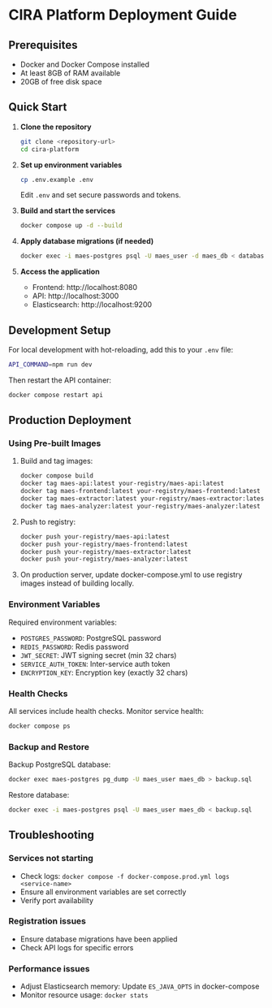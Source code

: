 # CIRA Platform Deployment Guide

## Prerequisites

- Docker and Docker Compose installed
- At least 8GB of RAM available
- 20GB of free disk space

## Quick Start

1. **Clone the repository**
   ```bash
   git clone <repository-url>
   cd cira-platform
   ```

2. **Set up environment variables**
   ```bash
   cp .env.example .env
   ```
   Edit `.env` and set secure passwords and tokens.

3. **Build and start the services**
   ```bash
   docker compose up -d --build
   ```

4. **Apply database migrations (if needed)**
   ```bash
   docker exec -i maes-postgres psql -U maes_user -d maes_db < database/migrations/update_user_roles_fixed.sql
   ```

5. **Access the application**
   - Frontend: http://localhost:8080
   - API: http://localhost:3000
   - Elasticsearch: http://localhost:9200

## Development Setup

For local development with hot-reloading, add this to your `.env` file:

```bash
API_COMMAND=npm run dev
```

Then restart the API container:
```bash
docker compose restart api
```

## Production Deployment

### Using Pre-built Images

1. Build and tag images:
   ```bash
   docker compose build
   docker tag maes-api:latest your-registry/maes-api:latest
   docker tag maes-frontend:latest your-registry/maes-frontend:latest
   docker tag maes-extractor:latest your-registry/maes-extractor:latest
   docker tag maes-analyzer:latest your-registry/maes-analyzer:latest
   ```

2. Push to registry:
   ```bash
   docker push your-registry/maes-api:latest
   docker push your-registry/maes-frontend:latest
   docker push your-registry/maes-extractor:latest
   docker push your-registry/maes-analyzer:latest
   ```

3. On production server, update docker-compose.yml to use registry images instead of building locally.

### Environment Variables

Required environment variables:

- `POSTGRES_PASSWORD`: PostgreSQL password
- `REDIS_PASSWORD`: Redis password
- `JWT_SECRET`: JWT signing secret (min 32 chars)
- `SERVICE_AUTH_TOKEN`: Inter-service auth token
- `ENCRYPTION_KEY`: Encryption key (exactly 32 chars)

### Health Checks

All services include health checks. Monitor service health:

```bash
docker compose ps
```

### Backup and Restore

Backup PostgreSQL database:
```bash
docker exec maes-postgres pg_dump -U maes_user maes_db > backup.sql
```

Restore database:
```bash
docker exec -i maes-postgres psql -U maes_user maes_db < backup.sql
```

## Troubleshooting

### Services not starting
- Check logs: `docker compose -f docker-compose.prod.yml logs <service-name>`
- Ensure all environment variables are set correctly
- Verify port availability

### Registration issues
- Ensure database migrations have been applied
- Check API logs for specific errors

### Performance issues
- Adjust Elasticsearch memory: Update `ES_JAVA_OPTS` in docker-compose
- Monitor resource usage: `docker stats`